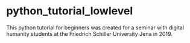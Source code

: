 # python_tutorial_lowlevel
This python tutorial for beginners was created for a seminar with digital humanity students at the Friedrich Schiller University Jena in 2019.

